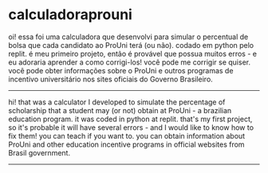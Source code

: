 # calculadoraprouni

oi!
essa foi uma calculadora que desenvolvi para simular o percentual de bolsa que cada candidato ao ProUni terá (ou não).
codado em python pelo replit. 
é meu primeiro projeto, então é provável que possua muitos erros - e eu adoraria aprender a como corrigi-los! você pode me corrigir se quiser.
você pode obter informações sobre o ProUni e outros programas de incentivo universitário nos sites oficiais do Governo Brasileiro. 


--------------------------------------------------------------------------------------------------------

hi!
that was a calculator I developed to simulate the percentage of scholarship that a student may (or not) obtain at ProUni - a brazilian education program.
it was coded in python at replit.
that's my first project, so it's probable it will have several errors - and I would like to know how to fix them! you can teach if you want to.
you can obtain information about ProUni and other education incentive programs in official websites from Brasil government.

--------------------------------------------------------------------------------------------------------

